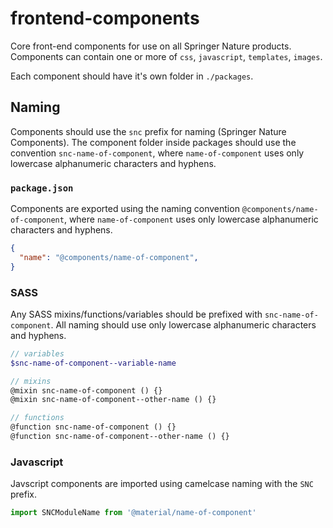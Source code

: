 # frontend-components

Core front-end components for use on all Springer Nature products. Components can contain one or more of `css`, `javascript`, `templates`, `images`.

Each component should have it's own folder in `./packages`.

## Naming

Components should use the `snc` prefix for naming (Springer Nature Components). The component folder inside packages should use the convention `snc-name-of-component`, where `name-of-component` uses only lowercase alphanumeric characters and hyphens.

### `package.json`

Components are exported using the naming convention `@components/name-of-component`, where `name-of-component` uses only lowercase alphanumeric characters and hyphens.

```json
{
  "name": "@components/name-of-component",
}
```

### SASS

Any SASS mixins/functions/variables should be prefixed with `snc-name-of-component`. All naming should use only lowercase alphanumeric characters and hyphens.

```scss
// variables
$snc-name-of-component--variable-name

// mixins
@mixin snc-name-of-component () {}
@mixin snc-name-of-component--other-name () {}

// functions
@function snc-name-of-component () {}
@function snc-name-of-component--other-name () {}
```

### Javascript

Javscript components are imported using camelcase naming with the `SNC` prefix.

```javascript
import SNCModuleName from '@material/name-of-component'
```
